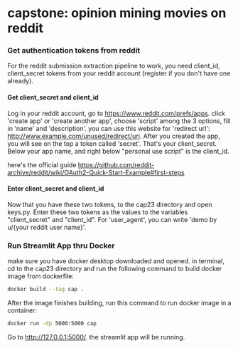 # capstone: opinion mining movies on reddit

### Get authentication tokens from reddit 
For the reddit submission extraction pipeline to work, you need client_id, client_secret tokens from your reddit account (register if you don't have one already). 

#### Get client_secret and client_id
Log in your reddit account, go to https://www.reddit.com/prefs/apps. click 'create app' or 'create another app', choose 'script' among the 3 options, fill in 'name' and 'description'. you can use this website for 'redirect url': http://www.example.com/unused/redirect/uri. After you created the app, you will see on the top a token called 'secret'. That's your client_secret. Below your app name, and right below "personal use script" is the client_id. 

here's the official guide https://github.com/reddit-archive/reddit/wiki/OAuth2-Quick-Start-Example#first-steps

#### Enter client_secret and client_id

Now that you have these two tokens, to the cap23 directory and open keys.py. Enter these two tokens as the values to the variables "client_secret" and "client_id". For 'user_agent', you can write 'demo by u/{your reddit user name}'. 

### Run Streamlit App thru Docker

make sure you have docker desktop downloaded and opened. in terminal, cd to the cap23 directory and run the following command to build docker image from dockerfile:

```sh
docker build --tag cap .   
```

After the image finishes building, run this command to run docker image in a container: 

```sh
docker run -dp 5000:5000 cap
```
Go to http://127.0.0.1:5000/. the streamlit app will be running. 
